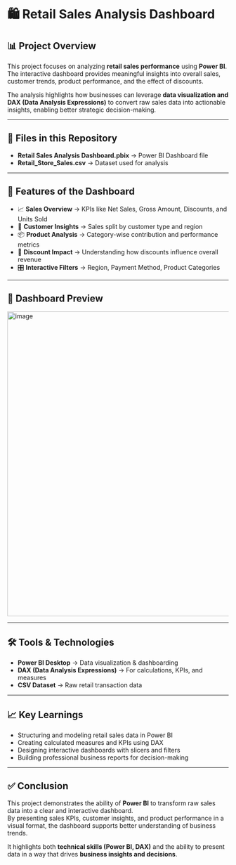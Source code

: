 # 🛍️ Retail Sales Analysis Dashboard  

## 📊 Project Overview  
This project focuses on analyzing **retail sales performance** using **Power BI**.  
The interactive dashboard provides meaningful insights into overall sales, customer trends, product performance, and the effect of discounts.  

The analysis highlights how businesses can leverage **data visualization and DAX (Data Analysis Expressions)** to convert raw sales data into actionable insights, enabling better strategic decision-making.  

---

## 📂 Files in this Repository  
- **Retail Sales Analysis Dashboard.pbix** → Power BI Dashboard file  
- **Retail_Store_Sales.csv** → Dataset used for analysis  

---

## 🚀 Features of the Dashboard  
- 📈 **Sales Overview** → KPIs like Net Sales, Gross Amount, Discounts, and Units Sold  
- 👥 **Customer Insights** → Sales split by customer type and region  
- 📦 **Product Analysis** → Category-wise contribution and performance metrics  
- 💸 **Discount Impact** → Understanding how discounts influence overall revenue  
- 🎛️ **Interactive Filters** → Region, Payment Method, Product Categories  

---

## 📸 Dashboard Preview  
<img width="1223" height="694" alt="image" src="https://github.com/user-attachments/assets/fbc131c1-7bab-402f-8edd-dbf136c1643d" />

---

## 🛠️ Tools & Technologies  
- **Power BI Desktop** → Data visualization & dashboarding  
- **DAX (Data Analysis Expressions)** → For calculations, KPIs, and measures  
- **CSV Dataset** → Raw retail transaction data  

---

## 📈 Key Learnings  
- Structuring and modeling retail sales data in Power BI  
- Creating calculated measures and KPIs using DAX  
- Designing interactive dashboards with slicers and filters  
- Building professional business reports for decision-making  

---

## ✅ Conclusion  
This project demonstrates the ability of **Power BI** to transform raw sales data into a clear and interactive dashboard.  
By presenting sales KPIs, customer insights, and product performance in a visual format, the dashboard supports better understanding of business trends.  

It highlights both **technical skills (Power BI, DAX)** and the ability to present data in a way that drives **business insights and decisions**.  



